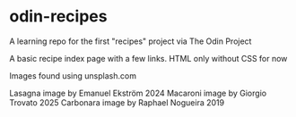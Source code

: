# odin-recipes
A learning repo for the first "recipes" project via The Odin Project

A basic recipe index page with a few links. HTML only without CSS for now

Images found using unsplash.com

Lasagna image by Emanuel Ekström 2024
Macaroni image by Giorgio Trovato 2025
Carbonara image by Raphael Nogueira 2019
